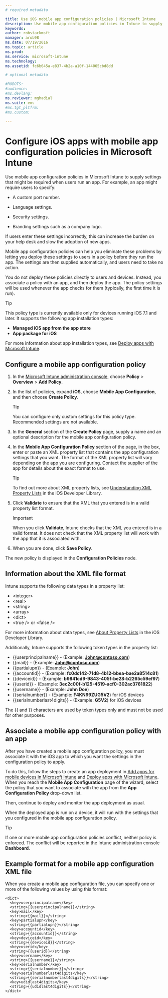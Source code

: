 ```yaml
---
# required metadata

title: Use iOS mobile app configuration policies | Microsoft Intune
description: Use mobile app configuration policies in Intune to supply settings that might be required when users run an iOS app.
keywords:
author: robstackmsft
manager: arob98
ms.date: 07/19/2016
ms.topic: article
ms.prod:
ms.service: microsoft-intune
ms.technology:
ms.assetid: fc6b645a-e837-4b2a-a10f-144065cbd8dd

# optional metadata

#ROBOTS:
#audience:
#ms.devlang:
ms.reviewer: mghadial
ms.suite: ems
#ms.tgt_pltfrm:
#ms.custom:

---
```


# Configure iOS apps with mobile app configuration policies in Microsoft Intune
Use mobile app configuration policies in Microsoft Intune to supply settings that might be required when users run an app. For example, an app might require users to specify:

-   A custom port number.

-   Language settings.

-   Security settings.

-   Branding settings such as a company logo.

If users enter these settings incorrectly, this can increase the burden on your help desk and slow the adoption of new apps.

Mobile app configuration policies can help you eliminate these problems by letting you deploy these settings to users in a policy before they run the app. The settings are then supplied automatically, and users need to take no action.

You do not deploy these policies directly to users and devices. Instead, you associate a policy with an app, and then deploy the app. The policy settings will be used whenever the app checks for them (typically, the first time it is run).

> [!TIP]
> This policy type is currently available only for devices running iOS 7.1 and later. It supports the following app installation types:
>
> -   **Managed iOS app from the app store**
> -   **App package for iOS**
>
> For more information about app installation types, see [Deploy apps with Microsoft Intune](deploy-apps.md).

## Configure a mobile app configuration policy

1.  In the [Microsoft Intune administration console](https://manage.microsoft.com), choose **Policy** &gt; **Overview** &gt; **Add Policy**.

2.  In the list of policies, expand **iOS**, choose **Mobile App Configuration**, and then choose **Create Policy**.

    > [!TIP]
    > You can configure only custom settings for this policy type. Recommended settings are not available.

3.  In the **General** section of the **Create Policy** page, supply a name and an optional description for the mobile app configuration policy.

4.  In the **Mobile App Configuration Policy** section of the page, in the box, enter or paste an  XML property list that contains the app configuration settings that you want. The format of the XML property list will vary depending on the app you are configuring. Contact the supplier of the app for details about the exact format to use.

	> [!TIP]
	> To find out more about XML property lists, see [Understanding XML Property Lists](https://developer.apple.com/library/ios/documentation/Cocoa/Conceptual/PropertyLists/UnderstandXMLPlist/UnderstandXMLPlist.html) in the iOS Developer Library.

5.  Click **Validate** to ensure that the XML that you entered is in a valid property list format.

    > [!IMPORTANT]
    > When you click **Validate**, Intune checks that the XML you entered is in a valid format. It does not check that the XML property list will work with the app that it is associated with.

6.  When you are done, click **Save Policy**.

The new policy is displayed in the **Configuration Policies** node.

## Information about the XML file format

Intune supports the following data types in a property list:
	
- &lt;integer&gt;
- &lt;real&gt;
- &lt;string&gt;
- &lt;array&gt;
- &lt;dict&gt;
- &lt;true /&gt; or &lt;false /&gt;
	 
For more information about data types, see [About Property Lists](https://developer.apple.com/library/ios/documentation/Cocoa/Conceptual/PropertyLists/AboutPropertyLists/AboutPropertyLists.html) in the iOS Developer Library.

Additionally, Intune supports the following token types in the property list:
- \{\{userprincipalname\}\} - (Example: **John@contoso.com**)
- \{\{mail\}\} - (Example: **John@contoso.com**)
- \{\{partialupn\}\} - (Example: **John**)
- \{\{accountid\}\} - (Example: **fc0dc142-71d8-4b12-bbea-bae2a8514c81**)
- \{\{deviceid\}\} - (Example: **b9841cd9-9843-405f-be28-b2265c59ef97**)
- \{\{userid\}\} - (Example: **3ec2c00f-b125-4519-acf0-302ac3761822**)
- \{\{username\}\} - (Example: **John Doe**)
- \{\{serialnumber\}\} - (Example: **F4KN99ZUG5V2**) for iOS devices
- \{\{serialnumberlast4digits\}\} - (Example: **G5V2**) for iOS devices
	
The \{\{ and \}\} characters are used by token types only and must not be used for other purposes.

## Associate a mobile app configuration policy with an app
After you have created a mobile app configuration policy, you must associate it with the iOS app to which you want the settings in the configuration policy to apply.

To do this, follow the steps to create an app deployment in [Add apps for mobile devices in Microsoft Intune](add-apps-for-mobile-devices-in-microsoft-intune.md) and [Deploy apps with Microsoft Intune](deploy-apps-in-microsoft-intune.md). When you reach the **Mobile App Configuration** page of the wizard, select the policy that you want to associate with the app from the **App Configuration Policy** drop-down list.

Then, continue to deploy and monitor the app deployment as usual.

When the deployed app is run on a device, it will run with the settings that you configured in the mobile app configuration policy.

> [!TIP]
> If one or more mobile app configuration policies conflict, neither policy is enforced. The conflict will be reported in the Intune administration console **Dashboard**.

## Example format for a mobile app configuration XML file

When you create a mobile app configuration file, you can specify one or more of the following values by using this format:

```
<dict>
  <key>userprincipalname</key>
  <string>{{userprincipalname}}</string>
  <key>mail</key>
  <string>{{mail}}</string>
  <key>partialupn</key>
  <string>{{partialupn}}</string>
  <key>accountid</key>
  <string>{{accountid}}</string>
  <key>deviceid</key>
  <string>{{deviceid}}</string>
  <key>userid</key>
  <string>{{userid}}</string>
  <key>username</key>
  <string>{{username}}</string>
  <key>serialnumber</key>
  <string>{{serialnumber}}</string>
  <key>serialnumberlast4digits</key>
  <string>{{serialnumberlast4digits}}</string>
  <key>udidlast4digits</key>
  <string>{{udidlast4digits}}</string>
</dict>

```
